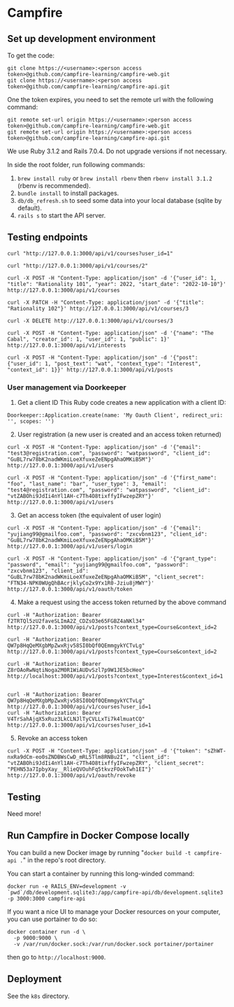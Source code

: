 # Campfire

## Set up development environment
To get the code:
```
git clone https://<username>:<person access token>@github.com/campfire-learning/campfire-web.git
git clone https://<username>:<person access token>@github.com/campfire-learning/campfire-api.git
```

One the token expires, you need to set the remote url with the following command:
```
git remote set-url origin https://<username>:<person access token>@github.com/campfire-learning/campfire-web.git
git remote set-url origin https://<username>:<person access token>@github.com/campfire-learning/campfire-api.git
```

We use Ruby 3.1.2 and Rails 7.0.4. Do not upgrade versions if not necessary.

In side the root folder, run following commands:

1. `brew install ruby` or `brew install rbenv` then `rbenv install 3.1.2` (rbenv is recommended).
2. `bundle install` to install packages.
3. `db/db_refresh.sh` to seed some data into your local database (sqlite by default).
4. `rails s` to start the API server.

## Testing endpoints

```
curl "http://127.0.0.1:3000/api/v1/courses?user_id=1"

curl "http://127.0.0.1:3000/api/v1/courses/2"

curl -X POST -H "Content-Type: application/json" -d '{"user_id": 1, "title": "Rationality 101", "year": 2022, "start_date": "2022-10-10"}' http://127.0.0.1:3000/api/v1/courses

curl -X PATCH -H "Content-Type: application/json" -d '{"title": "Rationality 102"}' http://127.0.0.1:3000/api/v1/courses/3

curl -X DELETE http://127.0.0.1:3000/api/v1/courses/3

curl -X POST -H "Content-Type: application/json" -d '{"name": "The Cabal", "creator_id": 1, "user_id": 1, "public": 1}' http://127.0.0.1:3000/api/v1/interests

curl -X POST -H "Content-Type: application/json" -d '{"post": {"user_id": 1, "post_text": "wat", "context_type": "Interest", "context_id": 1}}' http://127.0.0.1:3000/api/v1/posts
```

### User management via Doorkeeper

1. Get a client ID
This Ruby code creates a new application with a client ID:
```
Doorkeeper::Application.create(name: 'My Oauth Client', redirect_uri: '', scopes: '')
```

2. User registration (a new user is created and an access token returned)
```
curl -X POST -H "Content-Type: application/json" -d '{"email": "test3@registration.com", "password": "watpassword", "client_id": "GuBL7rw78bK2nadWKmiLoeXfuxeZeENpgAhaOMKiB5M"}' http://127.0.0.1:3000/api/v1/users

curl -X POST -H "Content-Type: application/json" -d '{"first_name": "foo", "last_name": "bar", "user_type": 3, "email": "test4@registration.com", "password": "watpassword", "client_id": "vtZABOhi9JdIi4nYl1AH-c7Th4O8tixffyIFwzepZRY"}' http://127.0.0.1:3000/api/v1/users
```

3. Get an access token (the equivalent of user login)
```
curl -X POST -H "Content-Type: application/json" -d '{"email": "yujiang99@gmailfoo.com", "password": "zxcvbnm123", "client_id": "GuBL7rw78bK2nadWKmiLoeXfuxeZeENpgAhaOMKiB5M"}' http://127.0.0.1:3000/api/v1/users/login

curl -X POST -H "Content-Type: application/json" -d '{"grant_type": "password", "email": "yujiang99@gmailfoo.com", "password": "zxcvbnm123", "client_id": "GuBL7rw78bK2nadWKmiLoeXfuxeZeENpgAhaOMKiB5M", "client_secret": "FTN34-NPK0WUgQhBAcrjklyCo2x9Yx1R0-Jziu8jMWY"}' http://127.0.0.1:3000/api/v1/oauth/token
```

4. Make a request using the access token returned by the above command
```
curl -H "Authorization: Bearer f2TRTQl5zU2faveSLImA2Z_CDZsO3e65FGBZ4aNKl34" http://127.0.0.1:3000/api/v1/posts?context_type=Course&context_id=2

curl -H "Authorization: Bearer QW7p8HqQeMXgbMpZwxRjv58SI0bQf0QEmmgykYCTvLg" http://127.0.0.1:3000/api/v1/posts?context_type=Course&context_id=2

curl -H "Authorization: Bearer Z8rOAoRwNqtiNoga2M0R1WiAUDvSzl7p9W1JE5bcHeo" http://localhost:3000/api/v1/posts?context_type=Interest&context_id=1


curl -H "Authorization: Bearer QW7p8HqQeMXgbMpZwxRjv58SI0bQf0QEmmgykYCTvLg" http://127.0.0.1:3000/api/v1/courses?user_id=1
curl -H "Authorization: Bearer V4TrSahAjqX5xRuz3LkCLNJlTyCVLLxTi7k4lmuatCQ" http://127.0.0.1:3000/api/v1/courses?user_id=1
```

5. Revoke an access token
```
curl -X POST -H "Content-Type: application/json" -d '{"token": "sZhWT-nxRa9dCm-eo0sZNDBWsCwD_mRL5Tlm8RNBu2I", "client_id": "vtZABOhi9JdIi4nYl1AH-c7Th4O8tixffyIFwzepZRY", "client_secret": "PEHN53a7IpbyXay__RlieQVOuhFq5tkvzFOokTwh1EI"}' http://127.0.0.1:3000/api/v1/oauth/revoke
```

## Testing
Need more!

## Run Campfire in Docker Compose locally
You can build a new Docker image by running "`docker build -t campfire-api .`" in the repo's root directory.

You can start a container by running this long-winded command:
```
docker run -e RAILS_ENV=development -v `pwd`/db/development.sqlite3:/app/campfire-api/db/development.sqlite3 -p 3000:3000 campfire-api
```

If you want a nice UI to manage your Docker resources on your computer, you can use portainer to do so:
```
docker container run -d \
  -p 9000:9000 \
  -v /var/run/docker.sock:/var/run/docker.sock portainer/portainer
```
then go to `http://localhost:9000`.

## Deployment
See the `k8s` directory.